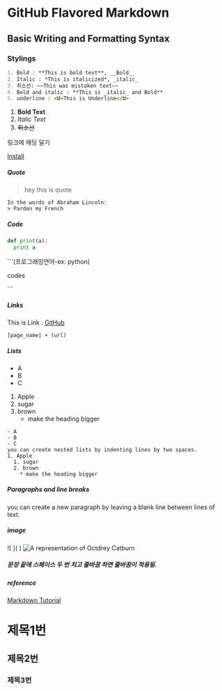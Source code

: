 # GitHub Flavored Markdown

## Basic Writing and Formatting Syntax

### Stylings
```markdown
1. Bold : **This is bold text**, __Bold__
2. Italic : *This is italicized*, _italic_
3. 취소선: ~~This was mistaken text~~
4. Bold and italic : **This is _italic_ and Bold**
5. underline : <U>This is Underline</U>
```

1. **Bold Text**
2. *Italic Text*
3. ~~취소선~~


링크에 헤딩 달기  

[Install](###제목3번)













##### Quote
> hey this is quote

```
In the words of Abraham Lincoln:
> Pardon my French
```

##### Code
```python
def print(a):
  print a
```

\```(프로그래밍언어-ex: python)

codes

\`\`\`

##### Links
This is Link : [GitHub](https://github.com)
```
[page_name] + (url)
```

##### Lists
- A
- B
- C


1. Apple
  1. sugar
  2. brown
     * make the heading bigger

```
- A
- B
- C
you can create nested lists by indenting lines by two spaces.
1. Apple
  1. sugar
  2. brown
    * make the heading bigger
```

##### Paragraphs and line breaks

you can create a new paragraph by leaving a blank line between lines of text.

##### image
\!\[ ]( )
![A representation of Octdrey Catburn](http://octodex.github.com/images/octdrey-catburn.jpg)

##### 문장 끝에 스페이스 두 번 치고 줄바꿈 하면 줄바꿈이 적용됨.


##### reference
[Markdown Tutorial](http://www.markdowntutorial.com/)



# 제목1번
## 제목2번
### 제목3번
